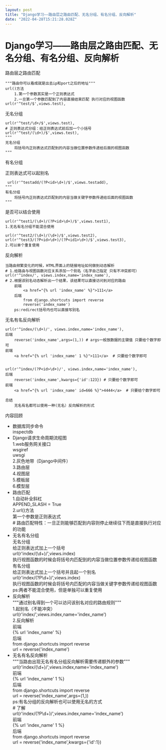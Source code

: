 ```yaml
---
layout: post
title: "Django学习——路由层之路由匹配、无名分组、有名分组、反向解析"
date: "2022-04-28T15:21:28.028Z"
---
```

Django学习——路由层之路由匹配、无名分组、有名分组、反向解析
=================================

路由层之路由匹配

    """路由你可以看成就是出去ip和port之后的地址"""
    url()方法
    	1.第一个参数其实是一个正则表达式
    	2.一旦第一个参数匹配到了内容直接结束匹配 执行对应的视图函数
    url(r'^test/$',views.test),
    

无名分组

    url(r'^test/\d+/$',views.test),
    # 正则表达式分组：给正则表达式前后加一个小括号
    url(r'^test/(\d+)/$',views.test),
    """
    无名分组
    	将括号内正则表达式匹配到的内容当做位置参数传递给后面的视图函数
    """
    

有名分组

正则表达式可以起别名

     url(r'^testadd/(?P<id>\d+)/$',views.testadd),
    """
    有名分组
    	将括号内正则表达式匹配到的内容当做关键字参数传递给后面的视图函数
    """
    

是否可以结合使用

    url(r'^test1/(\d+)/(?P<id>\d+)/$',views.test1),
    1.无名有名分组不能混合使用
    
    url(r'^test2/(\d+)/(\d+)/$',views.test2),
    url(r'^test3/(?P<id>\d+)/(?P<id1>\d+)/$',views.test3),
    2.可以单个重复使用
    

反向解析

    当路由频繁变化的时候，HTML界面上的链接地址如何做到动态解析
    # 1.给路由与视图函数对应关系添加一个别名（名字自己指定 只有不冲突即可）
    url(r'^index/', views.index,name='index_name'),
    # 2.根据该别名动态解析出一个结果，该结果可以直接访问到对应的路由
    	前端
    		<a href="{% url 'index_name' %}">111</a>
    	后端
    		from django.shortcuts import reverse
    		reverse('index_name')
    	ps:redirect括号内也可以直接写别名
    

无名有名反向解析

    url(r'^index/(\d+)/', views.index,name='index_name'),
    后端
    	reverse('index_name',args=(1,)) # args一般放数据的主键值 只要给个数字即可
    前端
    	<a href="{% url 'index_name' 1 %}">111</a>  # 只要给个数字即可
    
        
    url(r'^index/(?P<id>\d+)/', views.index,name='index_name'),
    后端
    	reverse('index_name',kwargs={'id':123}) # 只要给个数字即可
    前端
    	<a href="{% url 'index_name' id=666 %}">4444</a>  # 只要给个数字即可
        
    总结
    	无名有名都可以使用一种(无名）反向解析的形式
    

内容回顾

*   数据库同步命令  
    inspectdb
*   Django请求生命周期流程图  
    1.web服务网关接口  
    wsgiref  
    uwsgi  
    2.灰色地带（Django中间件）  
    3.路由层  
    4.视图层  
    5.模板层  
    6.模型层
*   路由匹配  
    1.自动补全斜杠  
    APPEND\_SLASH = True  
    2.url()方法  
    第一个参数是正则表达式  
    \# 路由匹配特性：一旦正则能够匹配到内容则停止继续往下而是直接执行对应的功能
*   无名有名分组  
    无名分组  
    给正则表达式加上一个括号  
    url(r'index/(\\d+)/',views.index)  
    执行视图函数的时候会将括号内匹配到的内容当做位置参数传递给视图函数  
    有名分组  
    给正则表达式加上一个括号并且起一个别名  
    url(r'index/(?P\\d+)/',views.index)  
    执行视图函数的时候会将括号内匹配的内容当做关键字参数传递给视图函数  
    ps:两者不能混合使用，但是单独可以重复使用
*   反向解析  
    """通过别名得到一个可以访问该别名对应的路由规则"""  
    1.起别名（不能冲突）  
    url(r'index/',views.index,name='index\_name')  
    2.反向解析  
    前端  
    {% url 'index\_name' %}  
    后端  
    from django.shortcuts import reverse  
    url = reverse('index\_name')
*   无名有名反向解析  
    """当路由出现无名有名分组反向解析需要传递额外的参数"""  
    url(r'index/(\\d+)/',views.index,name='index\_name')  
    前端  
    {% url 'index\_name' 1 %}  
    后端  
    from django.shortcuts import reverse  
    url = reverse('index\_name',args=(1,))  
    ps:有名分组的反向解析也可以使用无名的方式  
    \# 了解  
    url(r'index/(?P\\d+)/',views.index,name='index\_name')  
    前端  
    {% url 'index\_name' 1 %}  
    后端  
    from django.shortcuts import reverse  
    url = reverse('index\_name',kwargs={'id':1})